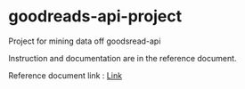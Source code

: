 # goodreads-api-project
Project for mining data off goodsread-api

Instruction and documentation are in the reference document.

Reference document link : [Link](https://rb.gy/9nk8kz)
